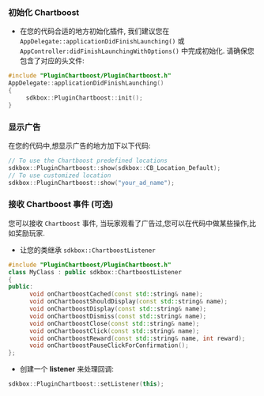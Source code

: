 ### 初始化 Chartboost
* 在您的代码合适的地方初始化插件, 我们建议您在 `AppDelegate::applicationDidFinishLaunching()` 或 `AppController:didFinishLaunchingWithOptions()` 中完成初始化. 请确保您包含了对应的头文件:
```cpp
#include "PluginChartboost/PluginChartboost.h"
AppDelegate::applicationDidFinishLaunching()
{
     sdkbox::PluginChartboost::init();
}
```

### 显示广告
在您的代码中,想显示广告的地方加下以下代码:
```cpp
// To use the Chartboost predefined locations
sdkbox::PluginChartboost::show(sdkbox::CB_Location_Default);
// To use customized location
sdkbox::PluginChartboost::show("your_ad_name");
```

### 接收 Chartboost 事件 (可选)
您可以接收 `Chartboost` 事件, 当玩家观看了广告过,您可以在代码中做某些操作,比如奖励玩家.

* 让您的类继承 `sdkbox::ChartboostListener`
```cpp
#include "PluginChartboost/PluginChartboost.h"
class MyClass : public sdkbox::ChartboostListener
{
public:
      void onChartboostCached(const std::string& name);
      void onChartboostShouldDisplay(const std::string& name);
      void onChartboostDisplay(const std::string& name);
      void onChartboostDismiss(const std::string& name);
      void onChartboostClose(const std::string& name);
      void onChartboostClick(const std::string& name);
      void onChartboostReward(const std::string& name, int reward);
      void onChartboostPauseClickForConfirmation();
};
```

* 创建一个 __listener__ 来处理回调:
```cpp
sdkbox::PluginChartboost::setListener(this);
```
